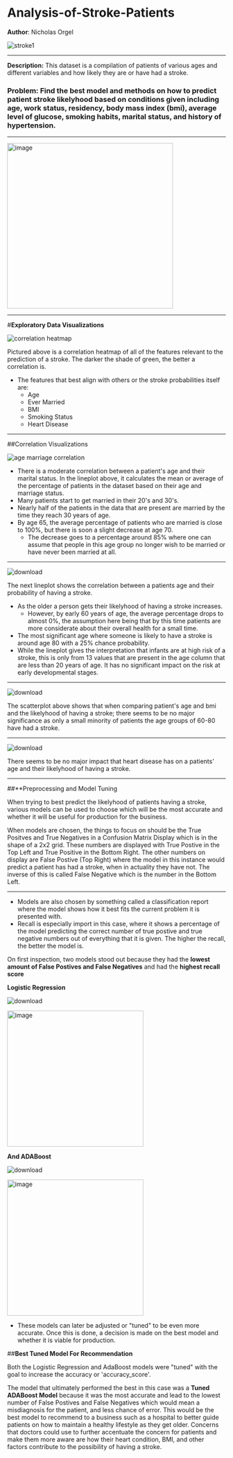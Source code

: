 # Analysis-of-Stroke-Patients

**Author**: Nicholas Orgel

![stroke1](https://user-images.githubusercontent.com/107963606/202544219-46699fd1-188f-49f9-8074-c333bf382dd0.jpg)

---
**Description:**
This dataset is a compilation of patients of various ages and different variables and how likely they are or have had a stroke.

### Problem: Find the best model and methods on how to predict patient stroke likelyhood based on conditions given including age, work status, residency, body mass index (bmi), average level of glucose, smoking habits, marital status, and history of hypertension.
---
<img width="382" alt="image" src="https://user-images.githubusercontent.com/107963606/202542099-20e22b9b-2da4-482d-888f-1e5ca08dc2cf.png">

---
#**Exploratory Data Visualizations**

![correlation heatmap](https://user-images.githubusercontent.com/107963606/203833637-8d5c64a2-21cd-485b-a627-3f434f525b87.png)

Pictured above is a correlation heatmap of all of the features relevant to the prediction of a stroke. The darker the shade of green, the better a correlation is.

- The features that best align with others or the stroke probabilities itself are:
  - Age
  - Ever Married
  - BMI
  - Smoking Status
  - Heart Disease

---

##Correlation Visualizations

![age marriage correlation](https://user-images.githubusercontent.com/107963606/203834650-0764d74b-45ec-49a8-adcd-df5de158cb5f.png)

- There is a moderate correlation between a patient's age and their marital status. In the lineplot above, it calculates the mean or average of the percentage of patients in the dataset based on their age and marriage status.
- Many patients start to get married in their 20's and 30's.
- Nearly half of the patients in the data that are present are married by the time they reach 30 years of age.
- By age 65, the average percentage of patients who are married is close to 100%, but there is soon a slight decrease at age 70.
  - The decrease goes to a percentage around 85% where one can assume that people in this age group no longer wish to be married or have never been married at all.

---
![download](https://user-images.githubusercontent.com/107963606/203835803-78e67abb-b9e9-43f5-ad87-83db3d04680d.png)

The next lineplot shows the correlation between a patients age and their probability of having a stroke.

- As the older a person gets their likelyhood of having a stroke increases.
  - However, by early 60 years of age, the average percentage drops to almost 0%, the assumption here being that by this time patients are more considerate about their overall health for a small time.
- The most significant age where someone is likely to have a stroke is around age 80 with a 25% chance probability.
- While the lineplot gives the interpretation that infants are at high risk of a stroke, this is only from 13 values that are present in the age column that are less than 20 years of age. It has no significant impact on the risk at early developmental stages.

---
![download](https://user-images.githubusercontent.com/107963606/203836561-1b3424ec-a440-4797-9658-816e8d2bc983.png)

The scatterplot above shows that when comparing patient's age and bmi and the likelyhood of having a stroke; there seems to be no major significance as only a small minority of patients the age groups of 60-80 have had a stroke.

---
![download](https://user-images.githubusercontent.com/107963606/203836639-778b6573-b6b1-49f3-af87-4927931ff6a1.png)

There seems to be no major impact that heart disease has on a patients' age and their likelyhood of having a stroke.

---
##**Preprocessing and Model Tuning

When trying to best predict the likelyhood of patients having a stroke, various models can be used to choose which will be the most accurate and whether it will be useful for production for the business.

When models are chosen, the things to focus on should be the True Positves and True Negatives in a Confusion Matrix Display which is in the shape of a 2x2 grid. These numbers are displayed with True Postive in the Top Left and True Positive in the Bottom Right. The other numbers on display are False Postive (Top Right) where the model in this instance would predict a patient has had a stroke, when in actuality they have not. The inverse of this is called False Negative which is the number in the Bottom Left.

---
- Models are also chosen by something called a classification report where the model shows how it best fits the current problem it is presented with.
- Recall is especially import in this case, where it shows a percentage of the model predicting the correct number of true postive and true negative numbers out of everything that it is given. The higher the recall, the better the model is.

On first inspection, two models stood out because they had the **lowest amount of False Postives and False Negatives** and had the **highest recall score**

**Logistic Regression**


![download](https://user-images.githubusercontent.com/107963606/203837850-8e9812ba-6589-4e7c-a168-10af054561da.png)


<img width="314" alt="image" src="https://user-images.githubusercontent.com/107963606/203838452-3aa6a2ea-0048-4ba3-bed9-0f84a18e0c1f.png">

**And ADABoost**

![download](https://user-images.githubusercontent.com/107963606/203838523-4c0c8de5-0b25-4036-a143-1d80205a0d52.png)

<img width="314" alt="image" src="https://user-images.githubusercontent.com/107963606/203838561-658ffa68-23dc-40a7-8f2a-451161ee6b1d.png">

- These models can later be adjusted or "tuned" to be even more accurate. Once this is done, a decision is made on the best model and whether it is viable for production.

##**Best Tuned Model For Recommendation**

Both the Logistic Regression and AdaBoost models were "tuned" with the goal to increase the accuracy or 'accuracy_score'.

The model that ultimately performed the best in this case was a **Tuned ADABoost Model** because it was the most accurate and lead to the lowest number of False Postives and False Negatives which would mean a misdiagnosis for the patient, and less chance of error. This would be the best model to recommend to a business such as a hospital to better guide patients on how to maintain a healthy lifestyle as they get older. Concerns that doctors could use to further accentuate the concern for patients and make them more aware are how their heart condition, BMI, and other factors contribute to the possibility of having a stroke.


